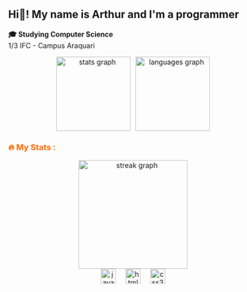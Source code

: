 <h2 align="left">Hi👋! My name is Arthur and I'm a programmer</h2>

<p align="left">
  <strong>🎓 Studying Computer Science</strong><br>
  1/3 IFC - Campus Araquari
</p>



<div align="center">
  <div style="display: flex; flex-direction: row; gap: 10px; align-items: center; justify-content: center;">
    <img src="https://github-readme-stats.vercel.app/api?username=Prodlik&hide_title=false&hide_rank=false&show_icons=true&include_all_commits=true&count_private=true&disable_animations=false&theme=tokyonight&locale=en&hide_border=false" height="150" alt="stats graph" />
    <img src="https://github-readme-stats.vercel.app/api/top-langs?username=Prodlik&locale=en&hide_title=false&layout=compact&card_width=320&langs_count=5&theme=tokyonight&hide_border=false" height="150" alt="languages graph" />
  </div>
</div>

<h3 align="left" style="color: #ff6a00;">🔥 My Stats :</h3>

<div align="center">
  <img src="https://streak-stats.demolab.com?user=Prodlik&locale=en&mode=daily&theme=tokyonight&hide_border=false&border_radius=5&order=3" height="220" alt="streak graph" />
</div>

<div align="center">
  <img src="https://skillicons.dev/icons?i=js" height="30" alt="javascript logo" />
  <img width="12" />
  <img src="https://cdn.jsdelivr.net/gh/devicons/devicon/icons/html5/html5-original.svg" height="30" alt="html5 logo" />
  <img width="12" />
  <img src="https://cdn.jsdelivr.net/gh/devicons/devicon/icons/css3/css3-original.svg" height="30" alt="css3 logo" />

</div>

<br clear="both">
